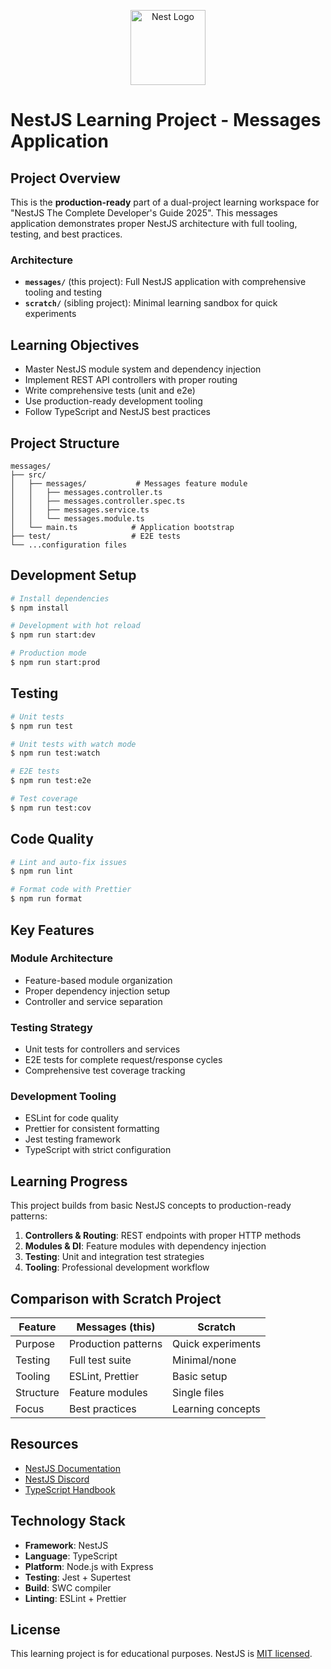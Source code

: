 <p align="center">
  <a href="http://nestjs.com/" target="blank"><img src="https://nestjs.com/img/logo-small.svg" width="120" alt="Nest Logo" /></a>
</p>

# NestJS Learning Project - Messages Application

## Project Overview

This is the **production-ready** part of a dual-project learning workspace for "NestJS The Complete Developer's Guide 2025". This messages application demonstrates proper NestJS architecture with full tooling, testing, and best practices.

### Architecture

- **`messages/`** (this project): Full NestJS application with comprehensive tooling and testing
- **`scratch/`** (sibling project): Minimal learning sandbox for quick experiments

## Learning Objectives

- Master NestJS module system and dependency injection
- Implement REST API controllers with proper routing
- Write comprehensive tests (unit and e2e)
- Use production-ready development tooling
- Follow TypeScript and NestJS best practices

## Project Structure

```
messages/
├── src/
│   ├── messages/           # Messages feature module
│   │   ├── messages.controller.ts
│   │   ├── messages.controller.spec.ts
│   │   ├── messages.service.ts
│   │   └── messages.module.ts
│   └── main.ts            # Application bootstrap
├── test/                  # E2E tests
└── ...configuration files
```

## Development Setup

```bash
# Install dependencies
$ npm install

# Development with hot reload
$ npm run start:dev

# Production mode
$ npm run start:prod
```

## Testing

```bash
# Unit tests
$ npm run test

# Unit tests with watch mode
$ npm run test:watch

# E2E tests
$ npm run test:e2e

# Test coverage
$ npm run test:cov
```

## Code Quality

```bash
# Lint and auto-fix issues
$ npm run lint

# Format code with Prettier
$ npm run format
```

## Key Features

### Module Architecture
- Feature-based module organization
- Proper dependency injection setup
- Controller and service separation

### Testing Strategy
- Unit tests for controllers and services
- E2E tests for complete request/response cycles
- Comprehensive test coverage tracking

### Development Tooling
- ESLint for code quality
- Prettier for consistent formatting
- Jest testing framework
- TypeScript with strict configuration

## Learning Progress

This project builds from basic NestJS concepts to production-ready patterns:

1. **Controllers & Routing**: REST endpoints with proper HTTP methods
2. **Modules & DI**: Feature modules with dependency injection
3. **Testing**: Unit and integration test strategies
4. **Tooling**: Professional development workflow

## Comparison with Scratch Project

| Feature | Messages (this) | Scratch |
|---------|----------------|---------|
| Purpose | Production patterns | Quick experiments |
| Testing | Full test suite | Minimal/none |
| Tooling | ESLint, Prettier | Basic setup |
| Structure | Feature modules | Single files |
| Focus | Best practices | Learning concepts |

## Resources

- [NestJS Documentation](https://docs.nestjs.com)
- [NestJS Discord](https://discord.gg/G7Qnnhy)
- [TypeScript Handbook](https://www.typescriptlang.org/docs/)

## Technology Stack

- **Framework**: NestJS
- **Language**: TypeScript
- **Platform**: Node.js with Express
- **Testing**: Jest + Supertest
- **Build**: SWC compiler
- **Linting**: ESLint + Prettier

## License

This learning project is for educational purposes. NestJS is [MIT licensed](https://github.com/nestjs/nest/blob/master/LICENSE).
